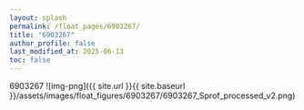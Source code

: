 ```yaml
---
layout: splash
permalink: /float_pages/6903267/
title: "6903267"
author_profile: false
last_modified_at: 2025-06-13
toc: false
---
```

 
6903267
![img-png]({{ site.url }}{{ site.baseurl }}/assets/images/float_figures/6903267/6903267_Sprof_processed_v2.png)